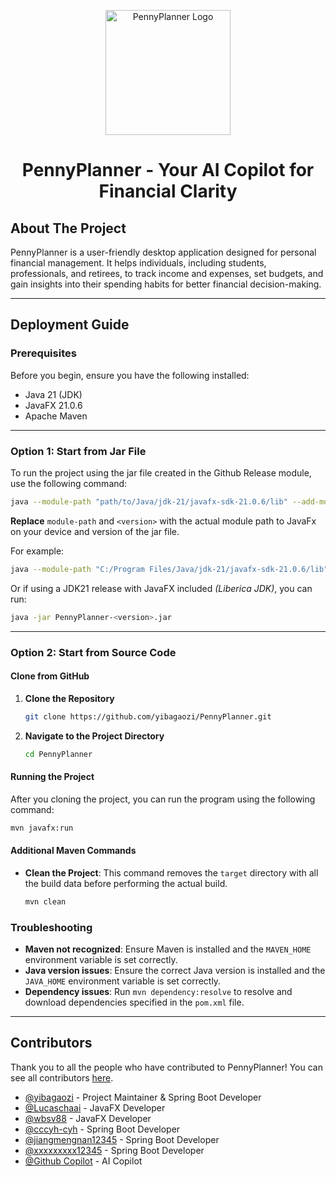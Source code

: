 <p align="center"><img src="https://service.cnsportiot.com/photos/pennyplanner.png" alt="PennyPlanner Logo" width="200"/></p>

<h1 align="center">PennyPlanner - Your AI Copilot for Financial Clarity</h1>

## About The Project

PennyPlanner is a user-friendly desktop application designed for personal financial management. 
It helps individuals, including students, professionals, and retirees, to track income and expenses, 
set budgets, and gain insights into their spending habits for better financial decision-making.

---

## Deployment Guide
### Prerequisites
Before you begin, ensure you have the following installed:
- Java 21 (JDK)
- JavaFX 21.0.6
- Apache Maven

---

### Option 1: Start from Jar File
To run the project using the jar file created in the Github Release module, use the following command:
```bash
java --module-path "path/to/Java/jdk-21/javafx-sdk-21.0.6/lib" --add-modules javafx.controls,javafx.fxml -jar PennyPlanner-<version>.jar
```
**Replace** `module-path` and `<version>` with the actual module path to JavaFx on your device and version of the jar file.

For example:
```bash
java --module-path "C:/Program Files/Java/jdk-21/javafx-sdk-21.0.6/lib" --add-modules javafx.controls,javafx.fxml -jar PennyPlanner-2.0.0.jar
````

Or if using a JDK21 release with JavaFX included *(Liberica JDK)*, you can run:
```bash
java -jar PennyPlanner-<version>.jar
```
---

### Option 2: Start from Source Code

#### Clone from GitHub
1. **Clone the Repository**
   ```bash
   git clone https://github.com/yibagaozi/PennyPlanner.git
   ```

2. **Navigate to the Project Directory**
   ```bash
   cd PennyPlanner
   ```

#### Running the Project
After you cloning the project, you can run the program using the following command:
```bash
mvn javafx:run
```

#### Additional Maven Commands
- **Clean the Project**: This command removes the `target` directory with all the build data before performing the actual build.
  ```bash
  mvn clean
  ```

### Troubleshooting
- **Maven not recognized**: Ensure Maven is installed and the `MAVEN_HOME` environment variable is set correctly.
- **Java version issues**: Ensure the correct Java version is installed and the `JAVA_HOME` environment variable is set correctly.
- **Dependency issues**: Run `mvn dependency:resolve` to resolve and download dependencies specified in the `pom.xml` file.

---

## Contributors

Thank you to all the people who have contributed to PennyPlanner! 
You can see all contributors [here](https://github.com/yibagaozi/PennyPlanner/graphs/contributors).

- [@yibagaozi](https://github.com/yibagaozi) - Project Maintainer & Spring Boot Developer
- [@Lucaschaai](https://github.com/LucasChaai) - JavaFX Developer
- [@wbsv88](https://github.com/wbsv88) - JavaFX Developer
- [@cccyh-cyh](https://github.com/cccyh-cyh) - Spring Boot Developer
- [@jiangmengnan12345](https://github.com/jiangmengnan12345) - Spring Boot Developer
- [@xxxxxxxxx12345](https://github.com/xxxxxxxxx12345) - Spring Boot Developer
- [@Github Copilot](https://github.com/copilot) - AI Copilot